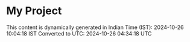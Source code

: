 # My Project

This content is dynamically generated in Indian Time (IST): 2024-10-26 10:04:18 IST
Converted to UTC: 2024-10-26 04:34:18 UTC

